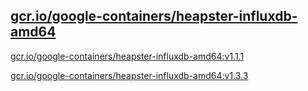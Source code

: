 
[gcr.io/google-containers/heapster-influxdb-amd64](https://hub.docker.com/r/anjia0532/google-containers.heapster-influxdb-amd64/tags/)
-----


[gcr.io/google-containers/heapster-influxdb-amd64:v1.1.1](https://hub.docker.com/r/anjia0532/google-containers.heapster-influxdb-amd64/tags/)


[gcr.io/google-containers/heapster-influxdb-amd64:v1.3.3](https://hub.docker.com/r/anjia0532/google-containers.heapster-influxdb-amd64/tags/)


